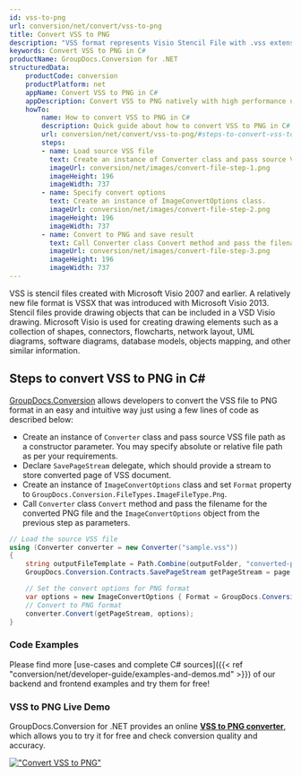 ```yaml
---
id: vss-to-png
url: conversion/net/convert/vss-to-png
title: Convert VSS to PNG
description: "VSS format represents Visio Stencil File with .vss extension. Learn how to convert VSS to PNG file programmatically in C# language using GroupDocs.Conversion for .NET library."
keywords: Convert VSS to PNG in C#
productName: GroupDocs.Conversion for .NET
structuredData:
    productCode: conversion
    productPlatform: net
    appName: Convert VSS to PNG in C#
    appDescription: Convert VSS to PNG natively with high performance using C# language and server side GroupDocs.Conversion for .NET APIs, without the use of any software like Microsoft or Open Office.
    howTo:
        name: How to convert VSS to PNG in C# 
        description: Quick guide about how to convert VSS to PNG in C# with high performance and accuracy.
        url: conversion/net/convert/vss-to-png/#steps-to-convert-vss-to-png-in-c
        steps:
        - name: Load source VSS file 
          text: Create an instance of Converter class and pass source VSS file path as a constructor parameter. You may specify absolute or relative file path as per your requirements. 
          imageUrl: conversion/net/images/convert-file-step-1.png
          imageHeight: 196
          imageWidth: 737
        - name: Specify convert options 
          text: Create an instance of ImageConvertOptions class.
          imageUrl: conversion/net/images/convert-file-step-2.png
          imageHeight: 196
          imageWidth: 737
        - name: Convert to PNG and save result 
          text: Call Converter class Convert method and pass the filename for the converted HTML file and the ImageConvertOptions object from the previous step as parameters.
          imageUrl: conversion/net/images/convert-file-step-3.png
          imageHeight: 196
          imageWidth: 737
---
```


VSS is stencil files created with Microsoft Visio 2007 and earlier. A relatively new file format is VSSX that was introduced with Microsoft Visio 2013. Stencil files provide drawing objects that can be included in a VSD Visio drawing. Microsoft Visio is used for creating drawing elements such as a collection of shapes, connectors, flowcharts, network layout, UML diagrams, software diagrams, database models, objects mapping, and other similar information.

## Steps to convert VSS to PNG in C#

[GroupDocs.Conversion](https://products.groupdocs.com/conversion/net) allows developers to convert the VSS file to PNG format in an easy and intuitive way just using a few lines of code as described below:

* Create an instance of `Converter` class and pass source VSS file path as a constructor parameter. You may specify absolute or relative file path as per your requirements. 
* Declare `SavePageStream` delegate, which should provide a stream to store converted page of VSS document.
* Create an instance of `ImageConvertOptions` class and set `Format` property to `GroupDocs.Conversion.FileTypes.ImageFileType.Png`.
* Call `Converter` class `Convert` method and pass the filename for the converted PNG file and the `ImageConvertOptions` object from the previous step as parameters.

```csharp
// Load the source VSS file
using (Converter converter = new Converter("sample.vss"))
{
    string outputFileTemplate = Path.Combine(outputFolder, "converted-page-{0}.png");
    GroupDocs.Conversion.Contracts.SavePageStream getPageStream = page => new FileStream(string.Format(outputFileTemplate, page), FileMode.Create);

    // Set the convert options for PNG format
    var options = new ImageConvertOptions { Format = GroupDocs.Conversion.FileTypes.ImageFileType.Png };   
    // Convert to PNG format
    converter.Convert(getPageStream, options);
}
```

### Code Examples

Please find more [use-cases and complete C# sources]({{< ref "conversion/net/developer-guide/examples-and-demos.md" >}}) of our backend and frontend examples and try them for free!

### VSS to PNG Live Demo

GroupDocs.Conversion for .NET provides an online [**VSS to PNG converter**](https://products.groupdocs.app/conversion/vss-to-png), which allows you to try it for free and check conversion quality and accuracy.

[!["Convert VSS to PNG"](conversion/net/images/convert-to-png/convert-vss-to-png.png)](https://products.groupdocs.app/conversion/vss-to-png)